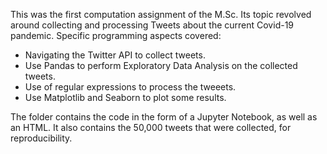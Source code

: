 
This was the first computation assignment of the M.Sc. Its topic revolved around collecting and processing Tweets about the current Covid-19 pandemic.
Specific programming aspects covered:

- Navigating the Twitter API to collect tweets.
- Use Pandas to perform Exploratory Data Analysis on the collected tweets.
- Use of regular expressions to process the tweeets.
- Use Matplotlib and Seaborn to plot some results.

The folder contains the code in the form of a Jupyter Notebook, as well as an HTML. It also contains the 50,000 tweets that were collected, for reproducibility. 
